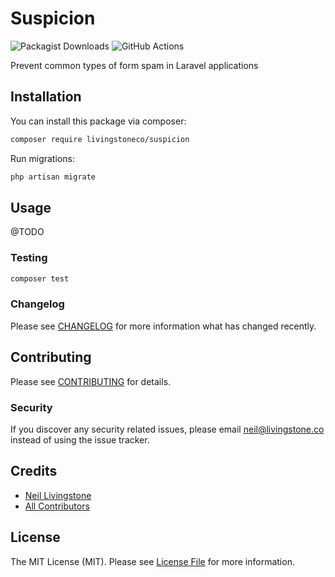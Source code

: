 # Suspicion

![Packagist Downloads](https://img.shields.io/packagist/dm/livingstoneco/suspicion?label=Downloads&server=https%3A%2F%2Fpackagist.com)
![GitHub Actions](https://github.com/livingstoneco/suspicion/actions/workflows/main.yml/badge.svg)

Prevent common types of form spam in Laravel applications

## Installation

You can install this package via composer:

```bash
composer require livingstoneco/suspicion
```

Run migrations:

```bash
php artisan migrate
```

## Usage

@TODO


### Testing

```bash
composer test
```

### Changelog

Please see [CHANGELOG](CHANGELOG.md) for more information what has changed recently.

## Contributing

Please see [CONTRIBUTING](CONTRIBUTING.md) for details.

### Security

If you discover any security related issues, please email neil@livingstone.co instead of using the issue tracker.

## Credits

-   [Neil Livingstone](https://github.com/nlivingstone)
-   [All Contributors](../../contributors)

## License

The MIT License (MIT). Please see [License File](LICENSE.md) for more information.


